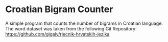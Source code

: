 # Croatian Bigram Counter
A simple program that counts the number of bigrams in Croatian language.
The word dataset was taken from the following Git Repository: https://github.com/gigaly/rjecnik-hrvatskih-jezika
